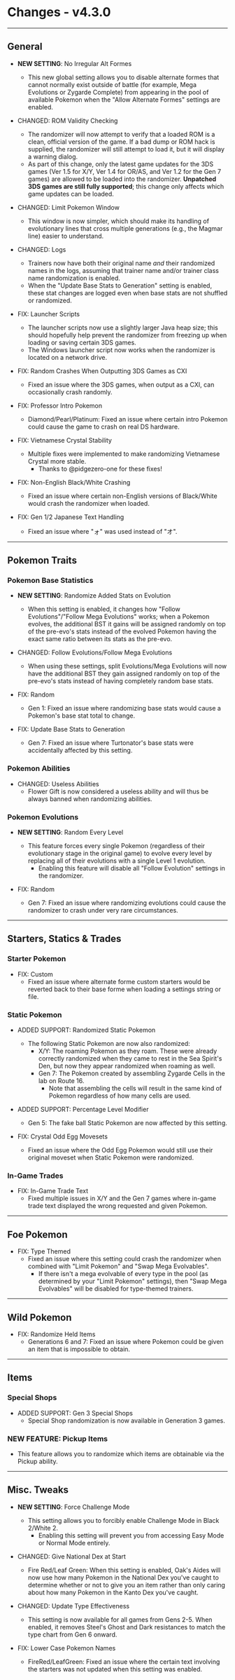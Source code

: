 # Changes - v4.3.0

---
## General

- **NEW SETTING**: No Irregular Alt Formes
    - This new global setting allows you to disable alternate formes that cannot normally exist outside of battle (for example, Mega Evolutions or Zygarde Complete) from appearing in the pool of available Pokemon when the "Allow Alternate Formes" settings are enabled.

- CHANGED: ROM Validity Checking
    - The randomizer will now attempt to verify that a loaded ROM is a clean, official version of the game. If a bad dump or ROM hack is supplied, the randomizer will still attempt to load it, but it will display a warning dialog.
    - As part of this change, only the latest game updates for the 3DS games (Ver 1.5 for X/Y, Ver 1.4 for OR/AS, and Ver 1.2 for the Gen 7 games) are allowed to be loaded into the randomizer. **Unpatched 3DS games are still fully supported**; this change only affects which game updates can be loaded.

- CHANGED: Limit Pokemon Window
    - This window is now simpler, which should make its handling of evolutionary lines that cross multiple generations (e.g., the Magmar line) easier to understand.

- CHANGED: Logs
    - Trainers now have both their original name *and* their randomized names in the logs, assuming that trainer name and/or trainer class name randomization is enabled.
    - When the "Update Base Stats to Generation" setting is enabled, these stat changes are logged even when base stats are not shuffled or randomized.

- FIX: Launcher Scripts
    - The launcher scripts now use a slightly larger Java heap size; this should hopefully help prevent the randomizer from freezing up when loading or saving certain 3DS games.
    - The Windows launcher script now works when the randomizer is located on a network drive.

- FIX: Random Crashes When Outputting 3DS Games as CXI
    - Fixed an issue where the 3DS games, when output as a CXI, can occasionally crash randomly.

- FIX: Professor Intro Pokemon
    - Diamond/Pearl/Platinum: Fixed an issue where certain intro Pokemon could cause the game to crash on real DS hardware.

- FIX: Vietnamese Crystal Stability
    - Multiple fixes were implemented to make randomizing Vietnamese Crystal more stable.
         - Thanks to @pidgezero-one for these fixes!

- FIX: Non-English Black/White Crashing
    - Fixed an issue where certain non-English versions of Black/White would crash the randomizer when loaded.

- FIX: Gen 1/2 Japanese Text Handling
    - Fixed an issue where "ォ" was used instead of "オ".

---
## Pokemon Traits
 
### Pokemon Base Statistics
 
- **NEW SETTING**: Randomize Added Stats on Evolution
    - When this setting is enabled, it changes how "Follow Evolutions"/"Follow Mega Evolutions" works; when a Pokemon evolves, the additional BST it gains will be assigned randomly on top of the pre-evo's stats instead of the evolved Pokemon having the exact same ratio between its stats as the pre-evo.

- CHANGED: Follow Evolutions/Follow Mega Evolutions
	- When using these settings, split Evolutions/Mega Evolutions will now have the additional BST they gain assigned randomly on top of the pre-evo's stats instead of having completely random base stats.

- FIX: Random
    - Gen 1: Fixed an issue where randomizing base stats would cause a Pokemon's base stat total to change.

- FIX: Update Base Stats to Generation
    - Gen 7: Fixed an issue where Turtonator's base stats were accidentally affected by this setting.

### Pokemon Abilities

- CHANGED: Useless Abilities
    - Flower Gift is now considered a useless ability and will thus be always banned when randomizing abilities.

### Pokemon Evolutions

- **NEW SETTING**: Random Every Level
    - This feature forces every single Pokemon (regardless of their evolutionary stage in the original game) to evolve every level by replacing all of their evolutions with a single Level 1 evolution.
         - Enabling this feature will disable all "Follow Evolution" settings in the randomizer.

- FIX: Random
    - Gen 7: Fixed an issue where randomizing evolutions could cause the randomizer to crash under very rare circumstances.

---
## Starters, Statics & Trades

### Starter Pokemon

- FIX: Custom
    - Fixed an issue where alternate forme custom starters would be reverted back to their base forme when loading a settings string or file.

### Static Pokemon

- ADDED SUPPORT: Randomized Static Pokemon
    - The following Static Pokemon are now also randomized:
        - X/Y: The roaming Pokemon as they roam. These were already correctly randomized when they came to rest in the Sea Spirit's Den, but now they appear randomized when roaming as well.
        - Gen 7: The Pokemon created by assembling Zygarde Cells in the lab on Route 16.
            - Note that assembling the cells will result in the same kind of Pokemon regardless of how many cells are used.

- ADDED SUPPORT: Percentage Level Modifier
    - Gen 5: The fake ball Static Pokemon are now affected by this setting.

- FIX: Crystal Odd Egg Movesets
    - Fixed an issue where the Odd Egg Pokemon would still use their original moveset when Static Pokemon were randomized.

### In-Game Trades

- FIX: In-Game Trade Text
    - Fixed multiple issues in X/Y and the Gen 7 games where in-game trade text displayed the wrong requested and given Pokemon.

---
## Foe Pokemon

- FIX: Type Themed
    - Fixed an issue where this setting could crash the randomizer when combined with "Limit Pokemon" and "Swap Mega Evolvables".
        - If there isn't a mega evolvable of every type in the pool (as determined by your "Limit Pokemon" settings), then "Swap Mega Evolvables" will be disabled for type-themed trainers.

---
## Wild Pokemon

- FIX: Randomize Held Items
    - Generations 6 and 7: Fixed an issue where Pokemon could be given an item that is impossible to obtain.

---
## Items

### Special Shops

- ADDED SUPPORT: Gen 3 Special Shops
    - Special Shop randomization is now available in Generation 3 games.

### **NEW FEATURE**: Pickup Items
- This feature allows you to randomize which items are obtainable via the Pickup ability.

---
## Misc. Tweaks

- **NEW SETTING**: Force Challenge Mode
    - This setting allows you to forcibly enable Challenge Mode in Black 2/White 2.
        - Enabling this setting will prevent you from accessing Easy Mode or Normal Mode entirely.

- CHANGED: Give National Dex at Start
    - Fire Red/Leaf Green: When this setting is enabled, Oak's Aides will now use how many Pokemon in the National Dex you've caught to determine whether or not to give you an item rather than only caring about how many Pokemon in the Kanto Dex you've caught.

- CHANGED: Update Type Effectiveness
    - This setting is now available for all games from Gens 2-5. When enabled, it removes Steel's Ghost and Dark resistances to match the type chart from Gen 6 onward.

- FIX: Lower Case Pokemon Names
    - FireRed/LeafGreen: Fixed an issue where the certain text involving the starters was not updated when this setting was enabled.